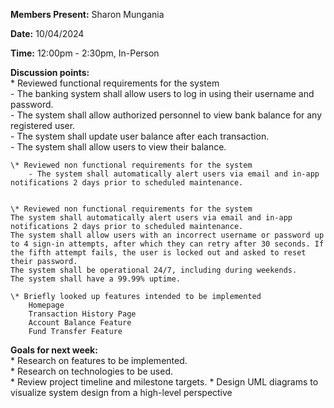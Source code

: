 **Members Present:** Sharon Mungania

**Date:** 10/04/2024

**Time:** 12:00pm \- 2:30pm, In-Person

**Discussion points:**  
	\* Reviewed functional requirements for the system  
		- The banking system shall allow users to log in using their username and password.  
		- The system shall allow authorized personnel to view bank balance for any registered user.  
		- The system shall update user balance after each transaction.  
		- The system shall allow users to view their balance.

	
	\* Reviewed non functional requirements for the system
		- The system shall automatically alert users via email and in-app notifications 2 days prior to scheduled maintenance.


	\* Reviewed non functional requirements for the system  
	The system shall automatically alert users via email and in-app notifications 2 days prior to scheduled maintenance.  
	The system shall allow users with an incorrect username or password up to 4 sign-in attempts, after which they can retry after 30 seconds. If the fifth attempt fails, the user is locked out and asked to reset their password.  
	The system shall be operational 24/7, including during weekends.  
	The system shall have a 99.99% uptime.

	\* Briefly looked up features intended to be implemented  
		Homepage  
		Transaction History Page  
		Account Balance Feature  
		Fund Transfer Feature	

**Goals for next week:**  
	\* Research on features to be implemented.  
	\* Research on technologies to be used.  
	\* Review project timeline and milestone targets.
	\* Design UML diagrams to visualize system design from a high-level perspective

